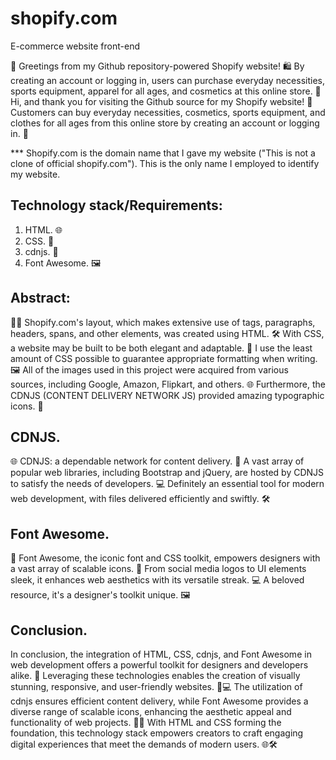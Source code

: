 # shopify.com

E-commerce website front-end


👋 Greetings from my Github repository-powered Shopify website! 🛍️ By creating an account or logging in, users can purchase everyday necessities, sports equipment, apparel for all ages, and cosmetics at this online store. 🌟 Hi, and thank you for visiting the Github source for my Shopify website! 🛒 Customers can buy everyday necessities, cosmetics, sports equipment, and clothes for all ages from this online store by creating an account or logging in. 🎉


*** Shopify.com is the domain name that I gave my website ("This is not a clone of official shopify.com"). This is the only name I employed to identify my website.

## Technology stack/Requirements:
1. HTML. 🌐
2. CSS. 🎨
3. cdnjs. 🚀
4. Font Awesome. 🖼️

## Abstract:
🌟🎨 Shopify.com's layout, which makes extensive use of tags, paragraphs, headers, spans, and other elements, was created using HTML. 🛠️ With CSS, a website may be built to be both elegant and adaptable. 🎨 I use the least amount of CSS possible to guarantee appropriate formatting when writing. 🖼️ All of the images used in this project were acquired from various sources, including Google, Amazon, Flipkart, and others. 🌐 Furthermore, the CDNJS (CONTENT DELIVERY NETWORK JS) provided amazing typographic icons. 🌟

## CDNJS.
🌐 CDNJS: a dependable network for content delivery. 🚀 A vast array of popular web libraries, including Bootstrap and jQuery, are hosted by CDNJS to satisfy the needs of developers. 💻 Definitely an essential tool for modern web development, with files delivered efficiently and swiftly. 🛠️

## Font Awesome.
🎨 Font Awesome, the iconic font and CSS toolkit, empowers designers with a vast array of scalable icons. 🌟 From social media logos to UI elements sleek, it enhances web aesthetics with its versatile streak. 💻 A beloved resource, it's a designer's toolkit unique. 🖼️

## Conclusion.
In conclusion, the integration of HTML, CSS, cdnjs, and Font Awesome in web development offers a powerful toolkit for designers and developers alike. 🌟 Leveraging these technologies enables the creation of visually stunning, responsive, and user-friendly websites. 🎨💻 The utilization of cdnjs ensures efficient content delivery, while Font Awesome provides a diverse range of scalable icons, enhancing the aesthetic appeal and functionality of web projects. 🚀💼 With HTML and CSS forming the foundation, this technology stack empowers creators to craft engaging digital experiences that meet the demands of modern users. 🌐🛠️
